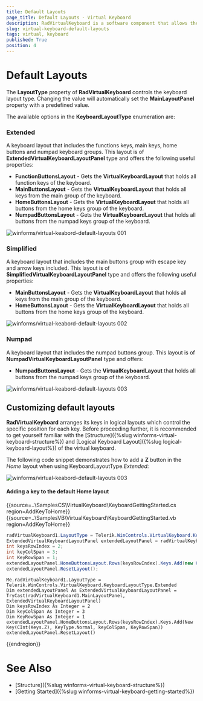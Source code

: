 ```yaml
---
title: Default Layouts
page_title: Default Layouts - Virtual Keyboard
description: RadVirtualKeyboard is a software component that allows the input of characters without the need for physical keys. 
slug: virtual-keyboard-default-layouts
tags: virtual, keyboard
published: True
position: 4 
---
```


# Default Layouts

The **LayoutType** property of **RadVirtualKeyboard** controls the keyboard layout type. Changing the value will automatically set the **MainLayoutPanel** property with a predefined value.

The available options in the **KeyboardLayoutType** enumeration are:

### **Extended** 
A keyboard layout that includes the functions keys, main keys, home buttons and numpad keyboard groups. This layout is of **ExtendedVirtualKeyboardLayoutPanel** type and offers the following useful properties:

* **FunctionButtonsLayout** - Gets the **VirtualKeyboardLayout** that holds all function keys of the keyboard.
* **MainButtonsLayout** - Gets the **VirtualKeyboardLayout** that holds all keys from the main group of the keyboard.
* **HomeButtonsLayout** - Gets the **VirtualKeyboardLayout** that holds all buttons from the home keys group of the keyboard.
* **NumpadButtonsLayout** - Gets the **VirtualKeyboardLayout** that holds all buttons from the numpad keys group of the keyboard.

![winforms/virtual-keabord-default-layouts 001](images/virtual-keabord-default-layouts001.png) 

### **Simplified**
A keyboard layout that includes the main buttons group with escape key and arrow keys included. This layout is of **SimplifiedVirtualKeyboardLayoutPanel** type and offers the following useful properties:
* **MainButtonsLayout** - Gets the **VirtualKeyboardLayout** that holds all keys from the main group of the keyboard.
* **HomeButtonsLayout** - Gets the **VirtualKeyboardLayout** that holds all buttons from the home keys group of the keyboard.

![winforms/virtual-keabord-default-layouts 002](images/virtual-keabord-default-layouts002.png) 

### **Numpad**
A keyboard layout that includes the numpad buttons group. This layout is of **NumpadVirtualKeyboardLayoutPanel** type and offers:
* **NumpadButtonsLayout** - Gets the **VirtualKeyboardLayout** that holds all buttons from the numpad keys group of the keyboard.

![winforms/virtual-keabord-default-layouts 003](images/virtual-keabord-default-layouts003.png) 

## Customizing default layouts

**RadVirtualKeyboard** arranges its keys in logical layouts which control the specific position for each key. Before proceeding further, it is recommended to get yourself familiar with the [Structure]({%slug winforms-virtual-keyboard-structure%}) and [Logical Keyboard Layout]({%slug logical-keyboard-layout%}) of the virtual keyboard. 

The following code snippet demonstrates how to add a **Z** button in the *Home* layout when using KeyboardLayoutType.*Extended*:

![winforms/virtual-keabord-default-layouts 003](images/virtual-keabord-default-layouts004.png) 


#### Adding a key to the default Home layout

{{source=..\SamplesCS\VirtualKeyboard\KeyboardGettingStarted.cs region=AddKeyToHome}} 
{{source=..\SamplesVB\VirtualKeyboard\KeyboardGettingStarted.vb region=AddKeyToHome}}

````C#
radVirtualKeyboard1.LayoutType = Telerik.WinControls.VirtualKeyboard.KeyboardLayoutType.Extended;
ExtendedVirtualKeyboardLayoutPanel extendedLayoutPanel = radVirtualKeyboard1.MainLayoutPanel as ExtendedVirtualKeyboardLayoutPanel;
int keysRowIndex = 2;
int keyColSpan = 3;
int KeyRowSpan = 1;
extendedLayoutPanel.HomeButtonsLayout.Rows[keysRowIndex].Keys.Add(new Key((int)Keys.Z, KeyType.Normal, keyColSpan, KeyRowSpan));
extendedLayoutPanel.ResetLayout();

````
````VB.NET
Me.radVirtualKeyboard1.LayoutType = Telerik.WinControls.VirtualKeyboard.KeyboardLayoutType.Extended
Dim extendedLayoutPanel As ExtendedVirtualKeyboardLayoutPanel = TryCast(radVirtualKeyboard1.MainLayoutPanel, ExtendedVirtualKeyboardLayoutPanel)
Dim keysRowIndex As Integer = 2
Dim keyColSpan As Integer = 3
Dim KeyRowSpan As Integer = 1
extendedLayoutPanel.HomeButtonsLayout.Rows(keysRowIndex).Keys.Add(New Key(CInt(Keys.Z), KeyType.Normal, keyColSpan, KeyRowSpan))
extendedLayoutPanel.ResetLayout()

```` 

{{endregion}}

# See Also

* [Structure]({%slug winforms-virtual-keyboard-structure%})
* [Getting Started]({%slug winforms-virtual-keyboard-getting-started%})
 
        
